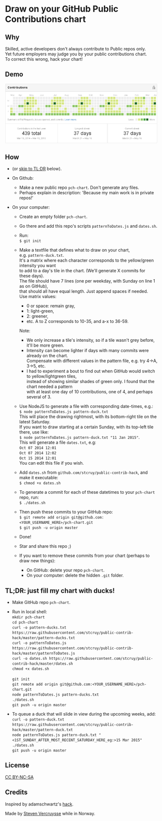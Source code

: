 Draw on your GitHub Public Contributions chart
==============================================

Why
---
Skilled, active developers don't always contribute to Public repos only.  
Yet future employers may judge you by your public contributions chart.  
To correct this wrong, hack your chart!

Demo
----
![Getting some ducks in a row](demo.png)

How
---
- (or [skip to TL;DR](#tldr) below).
- On Github:
  - Make a new public repo `pch-chart`.  Don't generate any files.
  - Perhaps explain in description: 'Because my main work is in private repos!'

- On your computer:
  - Create an empty folder `pch-chart`.
  - Go there and add this repo's scripts `patternToDates.js` and `dates.sh`.
  - Run:  
    `$ git init`
  - Make a textfile that defines what to draw on your chart,  
    e.g. `pattern-duck.txt`.  
    It's a matrix where each character corresponds to the yellow/green intensity you want  
    to add to a day's tile in the chart. (We'll generate X commits for these days).  
    The file should have 7 lines (one per weekday, with Sunday on line 1 as on GitHub),  
    that should all have equal length. Just append spaces if needed.  
    Use matrix values:
    - 0 or space: remain gray,
    - 1: light-green,
    - 2: greener,
    - etc. A to Z corresponds to 10-35, and a-x to 36-59.  
    
    Note:
      - We only increase a tile's intensity, so if a tile wasn't grey before, it'll be more green.
      - Intensity can become lighter if days with many commits were already on the chart.  
        Compensate with different values in the pattern file, e.g. try 4->A, 3->5, etc.
      - I had to experiment a bout to find out when GitHub would switch to yellow/lightgreen tiles,  
        instead of showing similar shades of green only. I found that the chart needed a pattern  
        with at least one day of 10 contributions, one of 4, and perhaps several of 3.
  - Use NodeJS to generate a file with corresponding date-times, e.g.:  
    `$ node patternToDates.js pattern-duck.txt`  
    This will place the drawing rightmost, with its bottom-right tile on the latest Saturday.  
    If you want to draw starting at a certain Sunday, with its top-left tile there, use like:  
    `$ node patternToDates.js pattern-duck.txt "11 Jan 2015"`.  
    This will generate a file `dates.txt`, e.g:  
    `Oct 07 2014 12:01`  
    `Oct 07 2014 12:02`  
    `Oct 15 2014 12:01`  
    You can edit this file if you wish.
  - Add `dates.sh` from `github.com/stcruy/public-contrib-hack`, and make it executable:  
    `$ chmod +x dates.sh`
  - To generate a commit for each of these datetimes to your `pch-chart` repo, run:  
    `$ ./dates.sh`
  - Then push these commits to your GitHub repo:  
    `$ git remote add origin git@github.com:<YOUR_USERNAME_HERE>/pch-chart.git`  
    `$ git push -u origin master`
  - Done!
  - Star and share this repo ;)
  - If you want to remove these commits from your chart (perhaps to draw new things):
    - On GitHub: delete your repo `pch-chart`.
    - On your computer: delete the hidden `.git` folder.
    
<a name="tldr"></a>
TL;DR: just fill my chart with ducks!
-------------------------------------
- Make GitHub repo `pch-chart`.
- Run in local shell:  
`mkdir pch-chart`  
`cd pch-chart`  
`curl -o pattern-ducks.txt https://raw.githubusercontent.com/stcruy/public-contrib-hack/master/pattern-ducks.txt`  
`curl -o patternToDates.js https://raw.githubusercontent.com/stcruy/public-contrib-hack/master/patternToDates.js`  
`curl -o dates.sh https://raw.githubusercontent.com/stcruy/public-contrib-hack/master/dates.sh`  
`chmod +x dates.sh`  
` `  
`git init`  
`git remote add origin git@github.com:<YOUR_USERNAME_HERE>/pch-chart.git`  
`node patternToDates.js pattern-ducks.txt`  
`./dates.sh`  
`git push -u origin master`  

- To queue a duck that will slide in view during the upcoming weeks, add:  
`curl -o pattern-duck.txt https://raw.githubusercontent.com/stcruy/public-contrib-hack/master/pattern-duck.txt`  
`node patternToDates.js pattern-duck.txt "<1ST_SUNDAY_AFTER_MOST_RECENT_SATURDAY_HERE_eg:>15 Mar 2015"`  
`./dates.sh`  
`git push -u origin master`


License
-------
[CC BY-NC-SA](https://creativecommons.org/licenses/by-nc-sa/4.0/)

Credits
-------
Inspired by adamschwartz's [hack](https://github.com/public-contributions/HACK).

Made by [Steven Vercruysse](https://github.com/stcruy) while in Norway.
